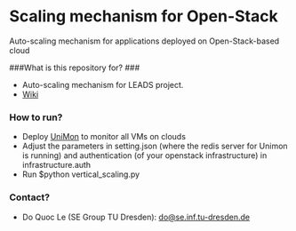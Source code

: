 # Scaling mechanism for Open-Stack
Auto-scaling mechanism for applications deployed on Open-Stack-based cloud

###What is this repository for? ###
* Auto-scaling mechanism for LEADS project.
* [Wiki](https://github.com/leads-project/auto-scale/wiki)

### How to run? ###
* Deploy [UniMon](https://github.com/leads-project/unimon) to monitor all VMs on clouds
* Adjust the parameters in setting.json (where the redis server for Unimon is running) and authentication (of your openstack infrastructure) in infrastructure.auth
* Run $python vertical_scaling.py

### Contact? ###
* Do Quoc Le (SE Group TU Dresden): do@se.inf.tu-dresden.de 


